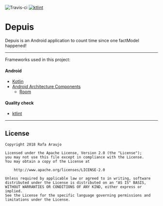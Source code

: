 ![Travis-ci](https://api.travis-ci.org/orafaaraujo/Depuis.svg)
[![ktlint](https://img.shields.io/badge/code%20style-%E2%9D%A4-FF4081.svg)](https://ktlint.github.io/)

# Depuis
Depuis is an Android application to count time since one factModel happened!

---

Frameworks used in this project:

#### Android
- [Kotlin](https://kotlinlang.org)
- [Android Architecture Components](https://developer.android.com/topic/libraries/architecture/)
  - [Room](https://developer.android.com/topic/libraries/architecture/room)

#### Quality check
- [ktlint](https://github.com/shyiko/ktlint)

---

## License
```
Copyright 2018 Rafa Araujo

Licensed under the Apache License, Version 2.0 (the "License");
you may not use this file except in compliance with the License.
You may obtain a copy of the License at

    http://www.apache.org/licenses/LICENSE-2.0

Unless required by applicable law or agreed to in writing, software
distributed under the License is distributed on an "AS IS" BASIS,
WITHOUT WARRANTIES OR CONDITIONS OF ANY KIND, either express or implied.
See the License for the specific language governing permissions and
limitations under the License.